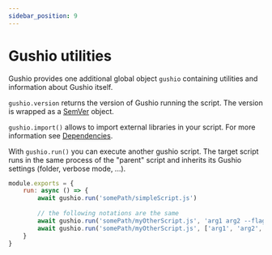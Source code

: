 ```yaml
---
sidebar_position: 9
---
```


# Gushio utilities

Gushio provides one additional global object `gushio` containing utilities and information about Gushio itself.

`gushio.version` returns the version of Gushio running the script. The version is wrapped as a
[SemVer](https://www.npmjs.com/package/semver) object.

`gushio.import()` allows to import external libraries in your script. For more information see
[Dependencies](../creating-script#dependencies).

With `gushio.run()` you can execute another gushio script. The target script runs in the same process of the "parent"
script and inherits its Gushio settings (folder, verbose mode, ...).
```javascript
module.exports = {
    run: async () => {
        await gushio.run('somePath/simpleScript.js')
        
        // the following notations are the same
        await gushio.run('somePath/myOtherScript.js', 'arg1 arg2 --flag "flag value 1" --other-flag')
        await gushio.run('somePath/myOtherScript.js', ['arg1', 'arg2', '--flag', 'flag value 1', '--other-flag'])
    }
}
```